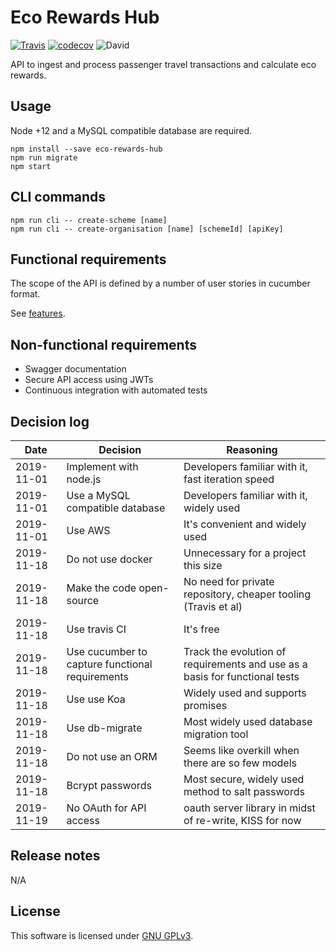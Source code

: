 # Eco Rewards Hub
[![Travis](https://img.shields.io/travis/ecorewards/eco-rewards-hub.svg?style=flat-square)](https://travis-ci.org/ecorewards/eco-rewards-hub) [![codecov](https://codecov.io/gh/ecorewards/eco-rewards-hub/branch/master/graph/badge.svg)](https://codecov.io/gh/ecorewards/eco-rewards-hub) ![David](https://img.shields.io/david/ecorewards/eco-rewards-hub.svg?style=flat-square)

API to ingest and process passenger travel transactions and calculate eco rewards.

## Usage

Node +12 and a MySQL compatible database are required.

```
npm install --save eco-rewards-hub
npm run migrate
npm start
``` 

## CLI commands

```
npm run cli -- create-scheme [name]
npm run cli -- create-organisation [name] [schemeId] [apiKey]
``` 

## Functional requirements

The scope of the API is defined by a number of user stories in cucumber format. 

See [features](/feature).

## Non-functional requirements

- Swagger documentation
- Secure API access using JWTs
- Continuous integration with automated tests

## Decision log

| Date       | Decision | Reasoning | 
| ---------- | -------- | --------- |
| 2019-11-01 | Implement with node.js | Developers familiar with it, fast iteration speed |
| 2019-11-01 | Use a MySQL compatible database | Developers familiar with it, widely used |
| 2019-11-01 | Use AWS | It's convenient and widely used |
| 2019-11-18 | Do not use docker | Unnecessary for a project this size |
| 2019-11-18 | Make the code open-source | No need for private repository, cheaper tooling (Travis et al) |
| 2019-11-18 | Use travis CI | It's free |
| 2019-11-18 | Use cucumber to capture functional requirements | Track the evolution of requirements and use as a basis for functional tests |
| 2019-11-18 | Use use Koa | Widely used and supports promises |
| 2019-11-18 | Use db-migrate | Most widely used database migration tool |
| 2019-11-18 | Do not use an ORM | Seems like overkill when there are so few models |
| 2019-11-18 | Bcrypt passwords | Most secure, widely used method to salt passwords |
| 2019-11-19 | No OAuth for API access | oauth server library in midst of re-write, KISS for now |

## Release notes

N/A

## License

This software is licensed under [GNU GPLv3](https://www.gnu.org/licenses/gpl-3.0.en.html).

